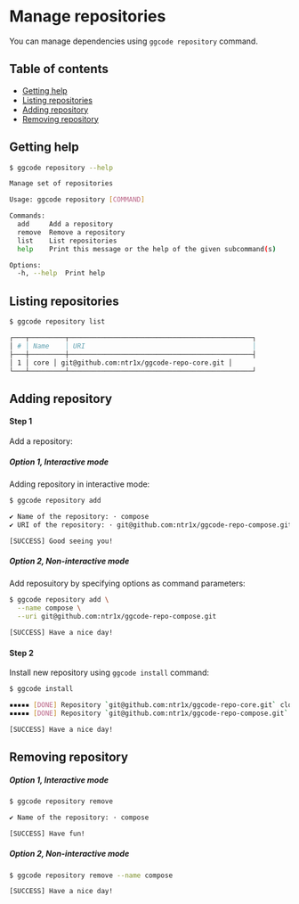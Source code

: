 # Manage repositories

You can manage dependencies using `ggcode repository` command.

## Table of contents

- [Getting help](#getting-help)
- [Listing repositories](#listing-repositories)
- [Adding repository](#adding-repository)
- [Removing repository](#removing-repository)

## Getting help

```bash
$ ggcode repository --help

Manage set of repositories

Usage: ggcode repository [COMMAND]

Commands:
  add     Add a repository
  remove  Remove a repository
  list    List repositories
  help    Print this message or the help of the given subcommand(s)

Options:
  -h, --help  Print help
```

## Listing repositories

```bash
$ ggcode repository list

┌───┬─────────┬──────────────────────────────────────────────┐
│ # │ Name    │ URI                                          │
├───┼─────────┼──────────────────────────────────────────────┤
│ 1 │ core │ git@github.com:ntr1x/ggcode-repo-core.git │
└───┴─────────┴──────────────────────────────────────────────┘
```

## Adding repository

#### Step 1

Add a repository:

##### Option 1, Interactive mode

Adding repository in interactive mode:

```bash
$ ggcode repository add

✔ Name of the repository: · compose
✔ URI of the repository: · git@github.com:ntr1x/ggcode-repo-compose.git

[SUCCESS] Good seeing you!
```

##### Option 2, Non-interactive mode

Add reposuitory by specifying options as command parameters:

```bash
$ ggcode repository add \
  --name compose \
  --uri git@github.com:ntr1x/ggcode-repo-compose.git

[SUCCESS] Have a nice day!
```

#### Step 2

Install new repository using `ggcode install` command:

```bash
$ ggcode install

▪▪▪▪▪ [DONE] Repository `git@github.com:ntr1x/ggcode-repo-core.git` cloned into the `ggcode_modules/core` directory.
▪▪▪▪▪ [DONE] Repository `git@github.com:ntr1x/ggcode-repo-compose.git` cloned into the `ggcode_modules/compose` directory.

[SUCCESS] Have a nice day!
```

## Removing repository

##### Option 1, Interactive mode

```bash
$ ggcode repository remove

✔ Name of the repository: · compose

[SUCCESS] Have fun!
```

##### Option 2, Non-interactive mode

```bash
$ ggcode repository remove --name compose

[SUCCESS] Have a nice day!
```
